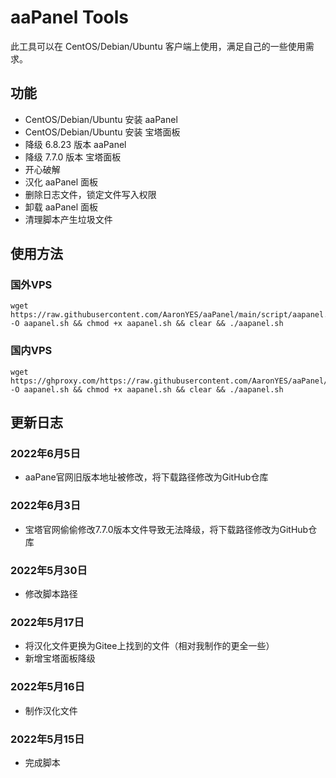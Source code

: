 # aaPanel Tools

此工具可以在 CentOS/Debian/Ubuntu 客户端上使用，满足自己的一些使用需求。

## 功能

- CentOS/Debian/Ubuntu 安装 aaPanel
- CentOS/Debian/Ubuntu 安装 宝塔面板
- 降级 6.8.23 版本 aaPanel
- 降级 7.7.0  版本 宝塔面板
- 开心破解
- 汉化 aaPanel 面板
- 删除日志文件，锁定文件写入权限
- 卸载 aaPanel 面板
- 清理脚本产生垃圾文件

## 使用方法

### 国外VPS
~~~
wget https://raw.githubusercontent.com/AaronYES/aaPanel/main/script/aapanel.sh  -O aapanel.sh && chmod +x aapanel.sh && clear && ./aapanel.sh
~~~
### 国内VPS
~~~
wget https://ghproxy.com/https://raw.githubusercontent.com/AaronYES/aaPanel/main/script/aapanel.sh  -O aapanel.sh && chmod +x aapanel.sh && clear && ./aapanel.sh
~~~

## 更新日志
### 2022年6月5日
- aaPane官网旧版本地址被修改，将下载路径修改为GitHub仓库

### 2022年6月3日
- 宝塔官网偷偷修改7.7.0版本文件导致无法降级，将下载路径修改为GitHub仓库

### 2022年5月30日
- 修改脚本路径

### 2022年5月17日
- 将汉化文件更换为Gitee上找到的文件（相对我制作的更全一些）
- 新增宝塔面板降级

### 2022年5月16日
- 制作汉化文件

### 2022年5月15日
- 完成脚本
